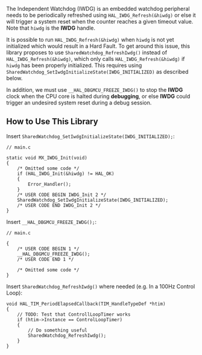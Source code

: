 The Independent Watchdog (IWDG) is an embedded watchdog peripheral needs to be periodically refreshed using `HAL_IWDG_Refresh(&hiwdg)` or else it will trigger a system reset when the counter reaches a given timeout value. Note that `hiwdg` is the **IWDG** handle. 

It is possible to run `HAL_IWDG_Refresh(&hiwdg)` when `hiwdg` is not yet initialized which would result in a Hard Fault. To get around this issue, this library proposes to use `SharedWatchdog_RefreshIwdg()` instead of `HAL_IWDG_Refresh(&hiwdg)`, which only calls `HAL_IWDG_Refresh(&hiwdg)` if `hiwdg` has been properly initialized. This requires using `SharedWatchdog_SetIwdgInitializeState(IWDG_INITIALIZED)` as described below.


In addition, we must use `__HAL_DBGMCU_FREEZE_IWDG()` to stop the **IWDG** clock when the CPU core is halted during **debugging**, or else **IWDG** could trigger an undesired system reset during a debug session.

## How to Use This Library
Insert `SharedWatchdog_SetIwdgInitializeState(IWDG_INITIALIZED);`:

```
// main.c

static void MX_IWDG_Init(void)
{
    /* Omitted some code */
    if (HAL_IWDG_Init(&hiwdg) != HAL_OK)
    {
        Error_Handler();
    }
    /* USER CODE BEGIN IWDG_Init 2 */
    SharedWatchdog_SetIwdgInitializeState(IWDG_INITIALIZED);
    /* USER CODE END IWDG_Init 2 */
}
```
Insert `__HAL_DBGMCU_FREEZE_IWDG();`:
```
// main.c

{
    /* USER CODE BEGIN 1 */
    __HAL_DBGMCU_FREEZE_IWDG();
    /* USER CODE END 1 */
    
    /* Omitted some code */
}
```

Insert `SharedWatchdog_RefreshIwdg()` where needed (e.g. In a 100Hz Control Loop):

```
void HAL_TIM_PeriodElapsedCallback(TIM_HandleTypeDef *htim)
{
    // TODO: Test that ControllLoopTimer works
    if (htim->Instance == ControlLoopTimer)
    {
        // Do something useful
        SharedWatchdog_RefreshIwdg();
    }
}
```